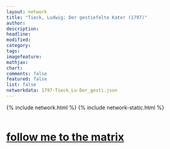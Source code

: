 ```yaml
---
layout: network
title: "Tieck, Ludwig: Der gestiefelte Kater (1797)"
author:
description:
headline:
modified:
category:
tags: 
imagefeature: 
mathjax: 
chart: 
comments: false
featured: false
list: false
networkdata: 1797-Tieck_Lu-Der_gesti.json
---
```

{% include network.html %}
{% include network-static.html %}
<div class="row">
  <div class="small-5 small-centered columns"><a href="/matrix285"><h1>follow me to the matrix</h1></a>
</div>
</div>
